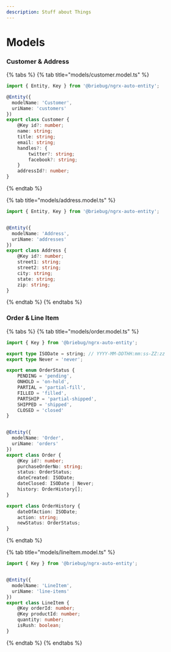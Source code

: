 ```yaml
---
description: Stuff about Things
---
```


# Models

### Customer & Address

{% tabs %}
{% tab title="models/customer.model.ts" %}
```typescript
import { Entity, Key } from '@briebug/ngrx-auto-entity';

@Entity({
  modelName: 'Customer',
  uriName: 'customers'
})
export class Customer {
    @Key id?: number;
    name: string;
    title: string;
    email: string;
    handles?: {
        twitter?: string;
        facebook?: string;
    }
    addressId?: number;
}
```
{% endtab %}

{% tab title="models/address.model.ts" %}
```typescript
import { Entity, Key } from '@briebug/ngrx-auto-entity';


@Entity({
  modelName: 'Address',
  uriName: 'addresses'
})
export class Address {
    @Key id?: number;
    street1: string;
    street2: string;
    city: string;
    state: string;
    zip: string;
}
```
{% endtab %}
{% endtabs %}

### Order & Line Item

{% tabs %}
{% tab title="models/order.model.ts" %}
```typescript
import { Key } from '@briebug/ngrx-auto-entity';

export type ISODate = string; // YYYY-MM-DDTHH:mm:ss-ZZ:zz
export type Never = 'never';

export enum OrderStatus {
    PENDING = 'pending',
    ONHOLD = 'on-hold',
    PARTIAL = 'partial-fill',
    FILLED = 'filled',
    PARTSHIP = 'partial-shipped',
    SHIPPED = 'shipped',
    CLOSED = 'closed'
}


@Entity({
  modelName: 'Order',
  uriName: 'orders'
})
export class Order {
    @Key id?: number;
    purchaseOrderNo: string;
    status: OrderStatus;
    dateCreated: ISODate;
    dateClosed: ISODate | Never;
    history: OrderHistory[];
}

export class OrderHistory {
    dateOfAction: ISODate;
    action: string;
    newStatus: OrderStatus;
}
```
{% endtab %}

{% tab title="models/lineItem.model.ts" %}
```typescript
import { Key } from '@briebug/ngrx-auto-entity';


@Entity({
  modelName: 'LineItem',
  uriName: 'line-items'
})
export class LineItem {
    @Key orderId: number;
    @Key productId: number;
    quantity: number;
    isRush: boolean;
}
```
{% endtab %}
{% endtabs %}

